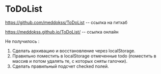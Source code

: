 # ToDoList
https://github.com/meddokss/ToDoList -- ссылка на гитхаб

https://meddokss.github.io/ToDoList/ -- ссылка онлайн

Не получилось :<br>
1. Cделать архивацию и восстановление через localStorage.<br>
2. Правильно поместить в localStorage отмеченные todo (поместить в массив и потом удалять те, с которых сняты галочки).<br>
3. Сделать правильный подсчет checked полей. 

